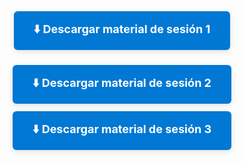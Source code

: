 <div style="text-align:center; margin: 32px 0;">
  <a href="https://1drv.ms/u/c/6a093b703caad82e/EYvvtSXcIphCn4awCzJpgmsBs6_oEW0qQ6XTimmnfBkfkg?e=gk8AWF" target="_blank" style="display:inline-block; padding:16px 32px; background:#0078d4; color:white; font-size:18px; border-radius:6px; text-decoration:none; font-weight:bold; box-shadow:0 2px 8px #0002; margin-bottom: 12px;">
    ⬇️ Descargar material de sesión 1
  </a>
  <a href="https://1drv.ms/u/c/6a093b703caad82e/EZ1546ryp3dLss192vy7wU8B7FIF8urG6nYvmlu8T0uX1Q?e=8L5Dq1" target="_blank" style="display:inline-block; padding:16px 32px; background:#0078d4; color:white; font-size:18px; border-radius:6px; text-decoration:none; font-weight:bold; box-shadow:0 2px 8px #0002; margin-top: 12px;">
    ⬇️ Descargar material de sesión 2
  </a>
  <a href="https://1drv.ms/u/c/6a093b703caad82e/EbsbYzPkOdtNrBU14DdoPBIBa6eVQXNbsDfxwL2GLSfhrA?e=AzB1cM" target="_blank" style="display:inline-block; padding:16px 32px; background:#0078d4; color:white; font-size:18px; border-radius:6px; text-decoration:none; font-weight:bold; box-shadow:0 2px 8px #0002; margin-top: 12px;">
    ⬇️ Descargar material de sesión 3
  </a>
</div>


